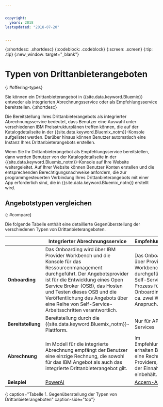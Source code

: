```yaml
---


copyright:
  years: 2018
lastupdated: "2018-07-20"


---
```


{:shortdesc: .shortdesc}
{:codeblock: .codeblock}
{:screen: .screen}
{:tip: .tip}
{:new_window: target="_blank"}

# Typen von Drittanbieterangeboten
{: #offering-types}

Sie können ein Drittanbieterangebot in {{site.data.keyword.Bluemix}} entweder als integrierten Abrechnungsservice oder als Empfehlungsservice bereitstellen.
{:shortdesc}

Die Bereitstellung Ihres Drittanbieterangebots als integrierter Abrechnungsservice bedeutet, dass Benutzer eine Auswahl unter verschiedenen IBM Preisstrukturplänen treffen können, die auf der Katalogdetailseite in der {{site.data.keyword.Bluemix_notm}}-Konsole aufgelistet werden. Darüber hinaus können Benutzer automatisch eine Instanz Ihres Drittanbieterangebots erstellen.

Wenn Sie Ihr Drittanbieterangebot als Empfehlungsservice bereitstellen, dann werden Benutzer von der Katalogdetailseite in der {{site.data.keyword.Bluemix_notm}}-Konsole auf Ihre Website weitergeleitet. Auf Ihrer Website können Benutzer Konten erstellen und die entsprechenden Berechtigungsnachweise anfordern, die zur programmgesteuerten Verbindung Ihres Drittanbieterangebots mit einer App erforderlich sind, die in {{site.data.keyword.Bluemix_notm}} erstellt wird.

## Angebotstypen vergleichen
{: #compare}

Die folgende Tabelle enthält eine detaillierte Gegenüberstellung der verschiedenen Typen von Drittanbieterangeboten.

|  | Integrierter Abrechnungsservice  | Empfehlungsservice |
|---|---|---|
| **Onboarding** | Das Onboarding wird über IBM Provider Workbench und die Konsole für das Ressourcenmanagement durchgeführt. Der Angebotsprovider ist für die Entwicklung eines Open Service Broker (OSB), das Hosten und Testen dieses OSB und die Veröffentlichung des Angebots über eine Reihe von Self-Service-Arbeitsschritten verantwortlich. | Das Onboarding wird über Provider Workbench durchgeführt. Der Self-Service-Prozess für das Onboarding nimmt ca. zwei Wochen in Anspruch. |
| **Bereitstellung** | Bereitstellung durch die {{site.data.keyword.Bluemix_notm}}-Plattform. | Nur für API-basierte Services |
| **Abrechnung**  | Im Modell für die integrierte Abrechnung empfängt der Benutzer eine einzige Rechnung, die sowohl für das IBM Angebot als auch das integrierte Drittanbieterangebot gilt. | Im Empfehlungsmodell erhalten Benutzer eine Rechnung des Providers, der 100 % der Einnahmen einbehält. |
| **Beispiel** | [PowerAI](https://console.bluemix.net/catalog/services/powerai) | [Accern-API](https://console.bluemix.net/catalog/services/accern-api) |
{: caption="Tabelle 1. Gegenüberstellung der Typen von Drittanbieterangeboten" caption-side="top"}

